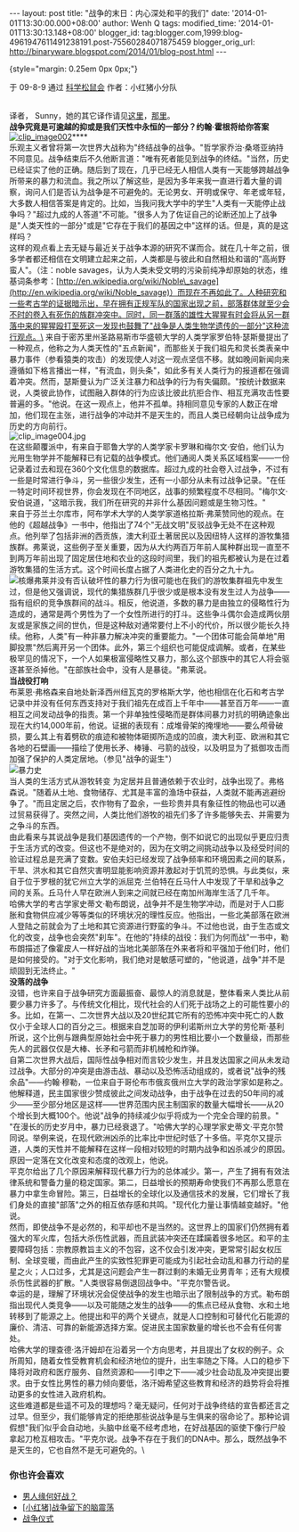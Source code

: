 --- layout: post title: "战争的末日：内心深处和平的我们" date:
'2014-01-01T13:30:00.000+08:00' author: Wenh Q tags: modified\_time:
'2014-01-01T13:30:13.148+08:00' blogger\_id:
tag:blogger.com,1999:blog-4961947611491238191.post-75560284071875459
blogger\_orig\_url:
http://binaryware.blogspot.com/2014/01/blog-post.html ---

 {style="margin: 0.25em 0px 0px;"}

于 09-8-9 通过 [科学松鼠会](http://songshuhui.net/) 作者：小红猪小分队

\
译者，
Sunny，她的其它译作请见[这里](http://songshuhui.net/archives/2875.html)，[那里](http://songshuhui.net/archives/8187.html)。\
**战争究竟是可逾越的抑或是我们天性中永恒的一部分？约翰·霍根将给你答案**\
[![clip\_image002](http://songshuhui.net/wp-content/uploads/2009/08/clip_image002_thumb.jpg)](http://songshuhui.net/wp-content/uploads/2009/08/clip_image002.jpg)****\
乐观主义者曾将第一次世界大战称为"终结战争的战争。"哲学家乔治·桑塔亚纳持不同意见。战争结束后不久他断言道："唯有死者能见到战争的终结。"当然，历史已经证实了他的正确。随后到了现在，几乎已经无人相信人类有一天能够跨越战争所带来的暴力和流血。我之所以了解这些，是因为多年来我一直进行着大量的调察，询问人们是否认为战争是不可避免的。无论男女、开明或保守、年老或年轻，大多数人相信答案是肯定的。比如，当我问我大学中的学生"人类有一天能停止战争吗？"超过九成的人答道"不可能。"很多人为了佐证自己的论断还加上了战争是"人类天性的一部分"或是"它存在于我们的基因之中"这样的话。但是，真的是这样吗？\
这样的观点看上去无疑与最近关于战争本源的研究不谋而合。就在几十年之前，很多学者都还相信在文明建立起来之前，人类都是与彼此和自然相处和谐的"高尚野蛮人"。（注：noble
savages，认为人类未受文明的污染前纯净却原始的状态，维基词条参考：[http://en.wikipedia.org/wiki/Noble\_savage](http://en.wikipedia.org/wiki/Noble_savage)）而现在不再如此了。人种研究和一些考古学的证据暗示出，早在拥有正规军队的国家出现之前，部落群体就至少会不时的卷入有死伤的族群冲突中。同时，同一群落的雄性大猩猩有时会将从另一群落中来的猩猩殴打至死这一发现也鼓舞了"战争是人类生物学遗传的一部分"这种流行观点。\
来自于密苏里州圣路易斯市华盛顿大学的人类学家罗伯特·瑟斯曼提出了一种观点，他称之为人类天性的"五点新闻"，而那些关于我们祖先和灵长类表亲中暴力事件（参看猿类的攻击）的发现使人对这一观点坚信不移。就如晚间新闻向来遵循如下格言播出一样，"有流血，则头条"，如此多有关人类行为的报道都在强调着冲突。然而，瑟斯曼认为广泛关注暴力和战争的行为有失偏颇。"按统计数据来说，人类彼此协作，试图融入群体的行为应该比彼此抗拒合作、相互充满攻击性要普遍的多。"他说。在这一观点上，他并不孤单。持相同意见专家的人数正在增加，他们现在主张，进行战争的冲动并不是天生的，而且人类已经朝向让战争成为历史的方向前行。\
![clip\_image004.jpg](http://songshuhui.net/wp-content/uploads/2009/08/clip_image0041.jpg)\
在这些颠覆派中，有来自于耶鲁大学的人类学家卡罗琳和梅尔文·安伯，他们认为光用生物学并不能解释已有记载的战争模式。他们通阅人类关系区域档案——一份记录着过去和现在360个文化信息的数据库。超过九成的社会卷入过战争，不过有一些是时常进行争斗，另一些很少发生，还有一小部分从未有过战争记录。"在任一特定时间环视世界，你会发现在不同地区，战事的频繁程度不尽相同。"梅尔文·安伯说道，"这暗示我，我们所在研究的并非什么基因问题或是生物习性。"\
来自于芬兰土尔库市，阿布学术大学的人类学家道格拉斯·弗莱赞同他的观点。在他的《超越战争》一书中，他指出了74个"无战文明"反驳战争无处不在这种观点。他列举了包括非洲的西贡族，澳大利亚土著居民以及因纽特人这样的游牧集猎族群。弗莱说，这些例子至关重要，因为从大约两百万年前人属种群出现一直至不到两万年前出现了固定居住地和农业的这段时间里，我们的祖先都被认为是在过着游牧集猎的生活方式。这个时间长度占据了人类进化史的百分之九十九。\
![核爆](http://songshuhui.net/wp-content/uploads/2009/08/%E6%A0%B8%E7%88%861.jpg)弗莱并没有否认破坏性的暴力行为很可能也在我们的游牧集群祖先中发生过，但是他又强调说，现代的集猎族群几乎很少或是根本没有发生过人为战争——指有组织的竞争族群间的战斗。相反，他说道，多数的暴力是由独立的侵略性行为造成的，通常是两个男性为了一个女性所进行的打斗。这些争斗偶尔会造成两伙朋友或是家族之间的世仇，但是这种敌对通常要付上不小的代价，所以很少能长久持续。他称，人类"有一种非暴力解决冲突的重要能力。"一个团体可能会简单地"用脚投票"然后离开另一个团体。此外，第三个组织也可能促成调解。或者，在某些极罕见的情况下，一个人如果极富侵略性又暴力，那么这个部族中的其它人将会驱逐甚至杀掉他。"在部族社会中，没有人是暴徒。"弗莱说。\
**当战役打响**\
布莱恩·弗格森来自地处新泽西州纽瓦克的罗格斯大学，他也相信在化石和考古学记录中并没有任何东西支持对于我们祖先在成百上千年中——甚至百万年——一直相互之间发动战争的指责。第一个非单独性侵略而是群体间暴力对抗的明确迹象出现在大约14,000年前，他说。证据的表现有：成堆骨架的掩埋地——要么颅骨破损，要么其上有着劈砍的痕迹和被物体砸掷所造成的凹痕，澳大利亚、欧洲和其它各地的石壁画——描绘了使用长矛、棒锤、弓箭的战役，以及明显为了抵御攻击而加强了保护的人类定居地。（参见"战争的诞生"）\
![暴力史](http://songshuhui.net/wp-content/uploads/2009/08/%E6%9A%B4%E5%8A%9B%E5%8F%B23.jpg)\
当人类的生活方式从游牧转变
为定居并且普通依赖于农业时，战争出现了。弗格森说。"随着从土地、食物储存、尤其是丰富的渔场中获益，人类就不能再逃避纷争了。"而且定居之后，农作物有了盈余，一些珍贵并具有象征性的物品也可以通过贸易获得了。突然之间，人类比他们游牧的祖先们多了许多能够失去、并需要为之争斗的东西。\
由此看来与其说战争是我们基因遗传的一个产物，倒不如说它的出现似乎更应归责于生活方式的改变。但这也不是绝对的，因为在文明之间挑动战争以及经受时间的验证过程总是充满了变数。安伯夫妇已经发现了战争频率和环境因素之间的联系，干旱、洪水和其它自然灾害明显能影响资源并激起对于饥荒的恐惧。与此类似，来自于位于罗根的犹它州立大学的派屈克·兰伯特在丘马什人中发现了干旱和战争之间的关系。丘马什人早在欧洲人到来之间就已经在南加州海岸生活了几千年。\
哈佛大学的考古学家史蒂文·勒布朗说，战争并不是生物学冲动，而是对于人口膨胀和食物供应减少等等类似的环境状况的理性反应。他指出，一些北美部落在欧洲人登陆之前就会为了土地和其它资源进行野蛮的争斗。不过他也说，由于生态或文化的改变，战争也会突然"刹车"。在他的"持续的战役：我们为何而战"一书中，勒布朗描述了像霍皮人一样好战的当地北美部落在外来者将和平强加于他们时，他们是如何接受的。"对于文化影响，我们绝对是敏感可塑的，"他说道，战争"并不是顽固到无法终止。"\
**没落的战争**\
没错，也许来自于战争研究方面最振奋、最惊人的消息就是，整体看来人类比从前要少暴力许多了。与传统文化相比，现代社会的人们死于战场之上的可能性要小的多。比如，在第一、二次世界大战以及20世纪其它所有的恐怖冲突中死亡的人数仅小于全球人口的百分之三。根据来自芝加哥的伊利诺斯州立大学的劳伦斯·基利所说，这个比例与跟典型原始社会中死于暴力的男性相比要小一个数量级，而那些先人的武器仅仅是大棒、长矛和弓箭而非机械枪和炸弹。\
自第二次世界大战后，国际性战争相对而言较少发生，并且发达国家之间从未发动过战争。大部分的冲突是由游击战、暴动以及恐怖活动组成的，或者说"战争的残余品"——约翰·穆勒，一位来自于哥伦布市俄亥俄州立大学的政治学家如是称之。他解释道，民主国家很少赞成彼此之间发动战争，由于战争在过去的50年间的减少——至少部分地区是这样——世界范围内民主制国家的数量大幅增长——从20个增长到大概100个。他说"战争的持续减少似乎将成为一个完全合理的前景。"\
"在漫长的历史岁月中，暴力已经衰退了。"哈佛大学的心理学家史蒂文·平克尔赞同说。举例来说，在现代欧洲凶杀的比率比中世纪时低了十多倍。平克尔又提示道，人类的天性并不能解释在这样一段相对较短的时期内战争和凶杀减少的原因。原因一定落在文化改变和态度的改观上，他说。\
平克尔给出了几个原因来解释现代暴力行为的总体减少。第一，产生了拥有有效法律系统和警备力量的稳定国家。第二，日益增长的预期寿命使我们不再那么愿意在暴力中拿生命冒险。第三，日益增长的全球化以及通信技术的发展，它们增长了我们身处的直接"部落"之外的相互依存感和共鸣。"现代化力量让事情越变越好。"他说。\
然而，即使战争不是必然的，和平却也不是当然的。这世界上的国家们仍然拥有着强大的军火库，包括大杀伤性武器，而且武装冲突还在蹂躏着很多地区。和平的主要障碍包括：宗教原教旨主义的不包容，这不仅会引发冲突，更常常引起女权压制、全球变暖，而由此产生的实致性犯罪更可能成为引起社会动乱和暴力行动的星星之火；人口过多，尤其是这问题会产生一群过剩的未婚无业男青年；还有大规模杀伤性武器的扩散。"人类很容易倒退回战争中。"平克尔警告说。\
幸运的是，理解了环境状况会促使战争的发生也暗示出了限制战争的方式。勒布朗指出现代人类竞争——以及可能随之发生的战争——的焦点已经从食物、水和土地转移到了能源之上。他提出和平的两个关键点，就是人口控制和可替代化石能源的廉价、清洁、可靠的新能源选择方案。促进民主国家数量的增长也不会有任何害处。\
哈佛大学的理查德·洛汗姆却在沿着另一个方向思考，并且提出了女权的例子。众所周知，随着女性受教育机会和经济地位的提升，出生率随之下降。人口的稳步下降将对政府和医疗服务、自然资源和——引申之下——减少社会动乱及冲突提出要求。由于女性比男性的暴力倾向要低，洛汗姆希望这些教育和经济的趋势将会将推动更多的女性进入政府机构。\
这些难道都是些遥不可及的理想吗？毫无疑问，任何对于战争终结的宣告都还言之过早。但至少，我们能够肯定的拒绝那些说战争是与生俱来的宿命论了。那种论调假想"我们似乎会自动地，头脑中丝毫不经考虑地，在好战基因的驱使下像行尸般拿起刀枪互相攻击。"平克尔说。战争不存在于我们的DNA中。那么，既然战争不是天生的，它也自然不是无可避免的。\

### 你也许会喜欢

-   [男人缘何好战？](http://songshuhui.net/archives/15803.html "男人缘何好战？")
-   [[小红猪]战争留下的脑震荡](http://songshuhui.net/archives/14100.html "[小红猪]战争留下的脑震荡")
-   [战争仪式](http://songshuhui.net/archives/94.html "战争仪式")

